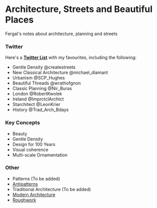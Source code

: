 # Architecture, Streets and Beautiful Places
Fergal's notes about architecture, planning and streets

### Twitter
Here's a [**Twitter List**](https://twitter.com/i/lists/1322508700649750528) with my favourites, including the following:
* Gentle Density @createstreets
* New Classical Architecture @michael_diamant
* Urbanism @SCP_Hughes
* Beautiful Threads @wrathofgnon
* Classic Planning @Nir_Buras
* London @RobertKwolek
* Ireland @ImprctclArchtct
* Starchitect @LeonKrier
* History @Trad_Arch_Bdays

### Key Concepts
* Beauty
* Gentle Density
* Design for 100 Years
* Visual coherence
* Multi-scale Ornamentation

### Other
* Patterns (To be added)
* [Antipatterns](antipatterns.md)
* Traditional Architecture (To be added)
* [Modern Architecture](modern-architecture.md)
* [Roughwork](roughwork.md)
